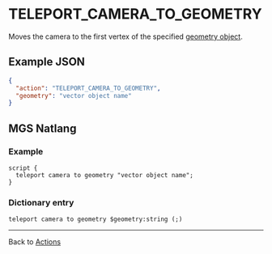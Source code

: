# TELEPORT_CAMERA_TO_GEOMETRY

Moves the camera to the first vertex of the specified [geometry object](../maps/vector_objects).

## Example JSON

```json
{
  "action": "TELEPORT_CAMERA_TO_GEOMETRY",
  "geometry": "vector object name"
}
```

## MGS Natlang

### Example

```mgs
script {
  teleport camera to geometry "vector object name";
}
```

### Dictionary entry

```
teleport camera to geometry $geometry:string (;)
```

---

Back to [Actions](../actions)
